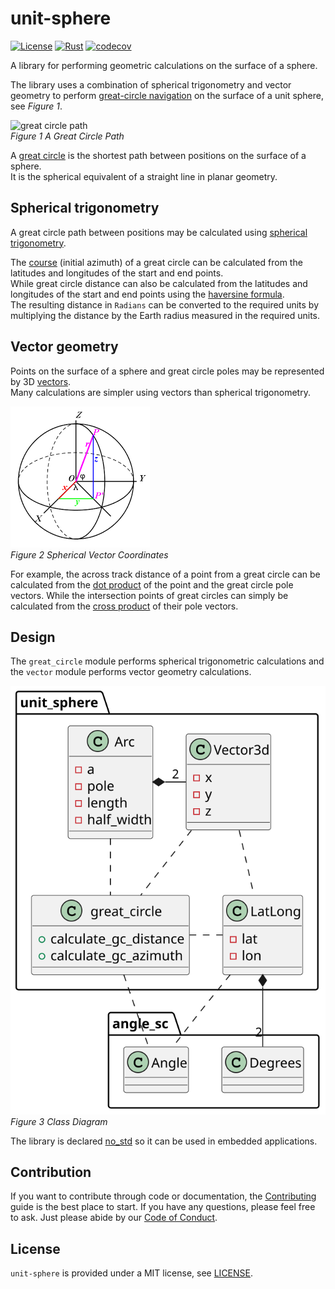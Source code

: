 # unit-sphere

[![License](https://img.shields.io/badge/License-MIT-blue)](https://opensource.org/license/mit/)
[![Rust](https://github.com/kenba/unit-sphere-rs/actions/workflows/rust.yml/badge.svg)](https://github.com/kenba/unit-sphere-rs/actions)
[![codecov](https://codecov.io/gh/kenba/unit-sphere-rs/graph/badge.svg?token=G1H1XINERW)](https://codecov.io/gh/kenba/unit-sphere-rs)

A library for performing geometric calculations on the surface of a sphere.

The library uses a combination of spherical trigonometry and vector geometry
to perform [great-circle navigation](https://en.wikipedia.org/wiki/Great-circle_navigation)
on the surface of a unit sphere, see *Figure 1*.

![great circle path](https://upload.wikimedia.org/wikipedia/commons/thumb/c/cb/Illustration_of_great-circle_distance.svg/220px-Illustration_of_great-circle_distance.svg.png)  
*Figure 1 A Great Circle Path*

A [great circle](https://en.wikipedia.org/wiki/Great_circle) is the
shortest path between positions on the surface of a sphere.  
It is the spherical equivalent of a straight line in planar geometry.

## Spherical trigonometry

A great circle path between positions may be calculated using
[spherical trigonometry](https://en.wikipedia.org/wiki/Spherical_trigonometry).

The [course](https://en.wikipedia.org/wiki/Great-circle_navigation#Course)
(initial azimuth) of a great circle can be calculated from the
latitudes and longitudes of the start and end points.  
While great circle distance can also be calculated from the latitudes and
longitudes of the start and end points using the
[haversine formula](https://en.wikipedia.org/wiki/Haversine_formula).  
The resulting distance in `Radians` can be converted to the required units by multiplying the distance by the Earth radius measured in the required units.

## Vector geometry

Points on the surface of a sphere and great circle poles may be represented
by 3D [vectors](https://www.movable-type.co.uk/scripts/latlong-vectors.html).  
Many calculations are simpler using vectors than spherical trigonometry.

![Spherical Vector Coordinates](docs/images/ECEF_coordinates.png)  
*Figure 2 Spherical Vector Coordinates*

For example, the across track distance of a point from a great circle can
be calculated from the [dot product](https://en.wikipedia.org/wiki/Dot_product)
of the point and the great circle pole vectors.
While the intersection points of great circles can simply be calculated from
the [cross product](https://en.wikipedia.org/wiki/Cross_product) of their
pole vectors.

## Design

The `great_circle` module performs spherical trigonometric calculations
and the `vector` module performs vector geometry calculations.

![Sphere Class Diagram](docs/images/sphere_class_diagram.svg)  
*Figure 3 Class Diagram*

The library is declared [no_std](https://docs.rust-embedded.org/book/intro/no-std.html)
so it can be used in embedded applications.

## Contribution

If you want to contribute through code or documentation, the [Contributing](CONTRIBUTING.md) guide is the best place to start. If you have any questions, please feel free to ask.
Just please abide by our [Code of Conduct](CODE_OF_CONDUCT.md).

## License

`unit-sphere` is provided under a MIT license, see [LICENSE](LICENSE).
